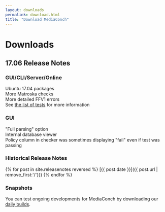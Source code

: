 ```yaml
---
layout: downloads
permalink: download.html
title: "Download MediaConch"
---
```


# Downloads

## 17.06 Release Notes

### GUI/CLI/Server/Online

Ubuntu 17.04 packages  
More Matroska checks  
More detailed FFV1 errors  
See [the list of tests](https://github.com/MediaArea/groundtruth/blob/master/matroska/README.md) for more information  

### GUI

"Full parsing" option  
Internal database viewer  
Policy column in checker was sometimes displaying "fail" even if test was passing  

### Historical Release Notes

{% for post in site.releasenotes reversed %}
  [{{ post.date }}]({{ post.url | remove_first:'/'}})
{% endfor %}

### Snapshots

You can test ongoing developments for MediaConch by downloading our [daily builds](/MediaConch/downloads/snapshots.html).
